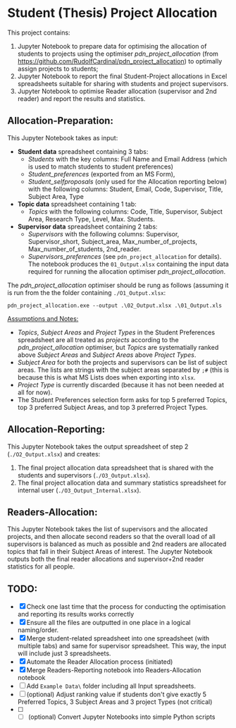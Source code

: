 # Student (Thesis) Project Allocation
This project contains:
1. Jupyter Notebook to prepare data for optimising the allocation of students to projects using the optimiser *pdn_project_allocation* (from https://github.com/RudolfCardinal/pdn_project_allocation) to optimally assign projects to students;
2. Jupyter Notebook to report the final Student-Project allocations in Excel spreadsheets suitable for sharing with students and project supervisors.
3. Jupyter Notebook to optimise Reader allocation (supervisor and 2nd reader) and report the results and statistics.

## Allocation-Preparation:
This Jupyter Notebook takes as input:
- **Student data** spreadsheet containing 3 tabs: 
    - *Students* with the key columns: Full Name and Email Address (which is used to match students to student preferences)
    - *Student_preferences* (exported from an MS Form), 
    - *Student_selfproposals* (only used for the Allocation reporting below) with the following columns: Student, Email, Code, Supervisor, Title, Subject Area, Type
- **Topic data** spreadsheet containing 1 tab:
    - *Topics* with the following columns: Code, Title, Supervisor, Subject Area, Research Type, Level, Max. Students.
- **Supervisor data** spreadsheet containing 2 tabs:
    - *Supervisors* with the following columns: Supervisor, Supervisor_short, Subject_area, Max_number_of_projects, Max_number_of_students, 2nd_reader.
    - *Supervisors_preferences* (see `pdn_project_allocation` for details).
The notebook produces the `01_Output.xlsx` containing the input data required for running the allocation optimiser *pdn_project_allocation*.

The *pdn_project_allocation* optimiser should be rung as follows (assuming it is run from the the folder containing `./O1_Output.xlsx`:

```
pdn_project_allocation.exe --output .\02_Output.xlsx .\01_Output.xls
```

<ins>Assumptions and Notes:</ins>
- *Topics*, *Subject Areas* and *Project Types* in the Student Preferences spreadsheet are all treated as *projects* according to the *pdn_project_allocation* optimiser, but *Topics* are systematially ranked above *Subject Areas* and *Subject Areas* above *Project Types*.
- *Subject Area* for both the projects and supervisors can be list of subject areas. The lists are strings with the subject areas separated by `;#` (this is because this is what MS Lists does when exporting into `xlsx`.
- *Project Type* is currently discarded (because it has not been needed at all for now).
- The Student Preferences selection form asks for top 5 preferred Topics, top 3 preferred Subject Areas, and top 3 preferred Project Types.

## Allocation-Reporting:
This Jupyter Notebook takes the output spreadsheet of step 2 (`./O2_Output.xlsx`) and creates:
1. The final project allocation data spreadsheet that is shared with the students and supervisors (`./O3_Output.xlsx`).
2. The final project allocation data and summary statistics spreadsheet for internal user (`./O3_Output_Internal.xlsx`).

## Readers-Allocation:
This Jupyter Notebook takes the list of supervisors and the allocated projects, and then allocate second readers so that the overall load of all supervisors is balanced as much as possible and 2nd readers are allocated topics that fall in their Subject Areas of interest. 
The Jupyter Notebook outputs both the final reader allocations and supervisor+2nd reader statistics for all people.

## TODO:
- [x] Check one last time that the process for conducting the optimisation and reporting its results works correctly
- [x] Ensure all the files are outputted in one place in a logical naming/order.
- [x] Merge student-related spreadsheet into one spreadsheet (with multiple tabs) and same for supervisor spreadsheet. This way, the input will include just 3 spreadsheets.
- [x] Automate the Reader Allocation process (initiated)
- [x] Merge Readers-Reporting notebook into Readers-Allocation notebook
- [ ] Add `Example Data\` folder including all Input spreadsheets.
- [ ] (optional) Adjust ranking value if students don't give exactly 5 Preferred Topics, 3 Subject Areas and 3 project Types (not critical)
- [ ] - [ ] (optional) Convert Jupyter Notebooks into simple Python scripts

